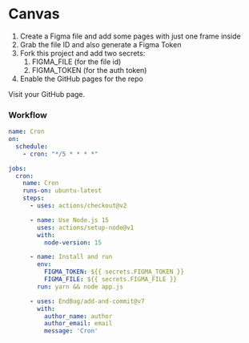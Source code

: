 # Canvas

1. Create a Figma file and add some pages with just one frame inside
2. Grab the file ID and also generate a Figma Token
3. Fork this project and add two secrets:
	1. FIGMA_FILE (for the file id)
	2. FIGMA_TOKEN (for the auth token)
4. Enable the GitHub pages for the repo

Visit your GitHub page.

### Workflow

```yaml
name: Cron
on:
  schedule:
    - cron: "*/5 * * * *"      

jobs:
  cron:
    name: Cron
    runs-on: ubuntu-latest
    steps:
      - uses: actions/checkout@v2

      - name: Use Node.js 15
        uses: actions/setup-node@v1
        with:
          node-version: 15

      - name: Install and run
        env:
          FIGMA_TOKEN: ${{ secrets.FIGMA_TOKEN }}
          FIGMA_FILE: ${{ secrets.FIGMA_FILE }}
        run: yarn && node app.js

      - uses: EndBug/add-and-commit@v7
        with:
          author_name: author
          author_email: email
          message: 'Cron'
```
